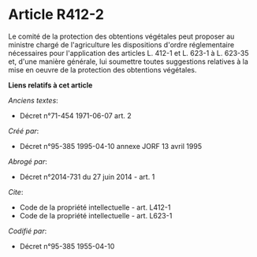 # Article R412-2

Le comité de la protection des obtentions végétales peut proposer au ministre chargé de l'agriculture les dispositions
d'ordre réglementaire nécessaires pour l'application des articles L. 412-1 et L. 623-1 à L. 623-35 et, d'une manière
générale, lui soumettre toutes suggestions relatives à la mise en oeuvre de la protection des obtentions végétales.

**Liens relatifs à cet article**

_Anciens textes_:

  - Décret n°71-454 1971-06-07 art. 2

_Créé par_:

  - Décret n°95-385 1995-04-10 annexe JORF 13 avril 1995

_Abrogé par_:

  - Décret n°2014-731 du 27 juin 2014 - art. 1

_Cite_:

  - Code de la propriété intellectuelle - art. L412-1
  - Code de la propriété intellectuelle - art. L623-1

_Codifié par_:

  - Décret n°95-385 1955-04-10
